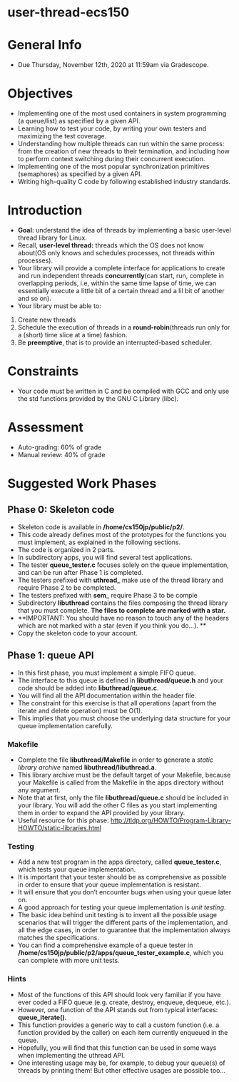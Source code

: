 # user-thread-ecs150

# General Info 
- Due Thursday, November 12th, 2020 at 11:59am via Gradescope.

# Objectives 
- Implementing one of the most used containers in system programming (a
  queue/list) as specified by a given API.
- Learning how to test your code, by writing your own testers and maximizing the
  test coverage.
- Understanding how multiple threads can run within the same process: from the
  creation of new threads to their termination, and including how to perform
  context switching during their concurrent execution.
- Implementing one of the most popular synchronization primitives (semaphores)
  as specified by a given API.
- Writing high-quality C code by following established industry standards.

# Introduction 
- **Goal:** understand the idea of threads by implementing a basic user-level
  thread library for Linux.
- Recall, **user-level thread:** threads which the OS does not know about(OS
  only knows and schedules processes, not threads within processes).
- Your library will provide a complete interface for applications to create and
  run independent threads **concurrently**(can start, run, complete in
  overlapping periods, i.e, within the same time lapse of time, we can
  essentially execute a little bit of a certain thread and a lil bit of another
  and so on). 
- Your library must be able to: 
1. Create new threads 
2. Schedule the execution of threads in a **round-robin**(threads run only for a
   (short) time slice at a time) fashion. 
3. Be **preemptive**, that is to provide an interrupted-based scheduler. 

# Constraints 
- Your code must be written in C and be compiled with GCC and only use the std
  functions provided by the GNU C Library (libc).

# Assessment 
- Auto-grading: 60% of grade 
- Manual review: 40% of grade 

# Suggested Work Phases

## Phase 0: Skeleton code 
- Skeleton code is available in **/home/cs150jp/public/p2/**. 
- This code already defines most of the prototypes for the functions you must
  implement, as explained in the following sections.
- The code is organized in 2 parts. 
-  In subdirectory apps, you will find several test applications.
- The tester **queue_tester.c** focuses solely on the queue implementation, and
  can be run after Phase 1 is completed.
- The testers prefixed with **uthread_** make use of the thread library and
  require Phase 2 to be completed.
- The testers prefixed with **sem_** require Phase 3 to be comple
- Subdirectory **libuthread** contains the files composing the thread library
  that you must complete. **The files to complete are marked with a star.**
- **IMPORTANT: You should have no reason to touch any of the headers which are
  not marked with a star (even if you think you do…). **
- Copy the skeleton code to your account.

## Phase 1: queue API
- In this first phase, you must implement a simple FIFO queue.
- The interface to this queue is defined in **libuthread/queue.h** and your code
  should be added into **libuthread/queue.c**.
- You will find all the API documentation within the header file.
- The constraint for this exercise is that all operations (apart from the
  iterate and delete operation) must be O(1). 
- This implies that you must choose the underlying data structure for your queue
  implementation carefully.

### Makefile 
- Complete the file **libuthread/Makefile** in order to generate a *static
  library archive* named **libuthread/libuthread.a**.
- This library archive must be the default target of your Makefile, because your
  Makefile is called from the Makefile in the apps directory without any
  argument.
- Note that at first, only the file **libuthread/queue.c** should be included in
  your library. You will add the other C files as you start implementing them in
  order to expand the API provided by your library.
- Useful resource for this phase:
  http://tldp.org/HOWTO/Program-Library-HOWTO/static-libraries.html

### Testing 
- Add a new test program in the apps directory, called **queue_tester.c**, which
  tests your queue implementation.
- It is important that your tester should be as comprehensive as possible in
  order to ensure that your queue implementation is resistant.
- It will ensure that you don’t encounter bugs when using your queue later on.
- A good approach for testing your queue implementation is *unit testing*.
- The basic idea behind unit testing is to invent all the possible usage
  scenarios that will trigger the different parts of the implementation, and all
  the edge cases, in order to guarantee that the implementation always matches
  the specifications.
- You can find a comprehensive example of a queue tester in
  **/home/cs150jp/public/p2/apps/queue_tester_example.c**, which you can
  complete with more unit tests.

### Hints 
- Most of the functions of this API should look very familiar if you have ever
  coded a FIFO queue (e.g. create, destroy, enqueue, dequeue, etc.).
- However, one function of the API stands out from typical interfaces:
  **queue_iterate()**.
- This function provides a generic way to call a custom function (i.e. a
  function provided by the caller) on each item currently enqueued in the queue.
- Hopefully, you will find that this function can be used in some ways when
  implementing the uthread API. 
- One interesting usage may be, for example, to debug your queue(s) of threads
  by printing them! But other effective usages are possible too…
